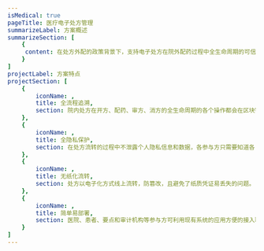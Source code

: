 ```yaml
---
isMedical: true
pageTitle: 医疗电子处方管理
summarizeLabel: 方案概述
summarizeSection: [
    {
     content: 在处方外配的政策背景下，支持电子处方在院外配药过程中全生命周期的可信流转，避免处方被篡改、重复购药、患者隐私泄露等多重风险，对于问题处方可以进行全程可靠追溯。各参与方（医院、患者、许可药店、第三方审方机构等）通过区块链达成共识，互信协作，完美利用区块链技术实现处方安全流动，保护各方利益，推动医改。
    }
]
projectLabel: 方案特点
projectSection: [
    {
        iconName: ,
        title: 全流程追溯,
        section: 院内处方在开方、配药、审方、消方的全生命周期的各个操作都会在区块链中留下凭证，便于医疗卫生管理或审计机构时候审计追溯。
    },
    {
        iconName: ,
        title: 全隐私保护,
        section: 在处方流转的过程中不泄露个人隐私信息和数据，各参与方只需要知道各自业务开展所必须知道的信息和数据，确保患者的隐私安全。
    },
    {
        iconName: ,
        title: 无纸化流转,
        section: 处方以电子化方式线上流转，防篡改，且避免了纸质凭证易丢失的问题。
    },
    {
        iconName: ,
        title: 简单易部署,
        section: 医院、患者、要点和审计机构等参与方可利用现有系统的应用方便的接入联盟链网络，无需过多的系统改造和实施，且无需对原有业务流程过多改变。
    }
]
---
```

